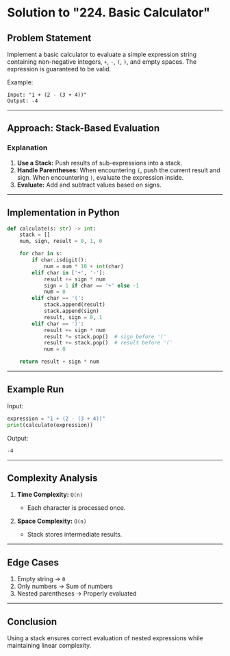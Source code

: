 # Solution to "224. Basic Calculator"

## Problem Statement

Implement a basic calculator to evaluate a simple expression string containing non-negative integers, `+`, `-`, `(`, `)`, and empty spaces. The expression is guaranteed to be valid.

Example:

```
Input: "1 + (2 - (3 + 4))"
Output: -4
```

---

## Approach: Stack-Based Evaluation

### Explanation

1. **Use a Stack:** Push results of sub-expressions into a stack.
2. **Handle Parentheses:** When encountering `(`, push the current result and sign. When encountering `)`, evaluate the expression inside.
3. **Evaluate:** Add and subtract values based on signs.

---

## Implementation in Python

```python
def calculate(s: str) -> int:
    stack = []
    num, sign, result = 0, 1, 0

    for char in s:
        if char.isdigit():
            num = num * 10 + int(char)
        elif char in ['+', '-']:
            result += sign * num
            sign = 1 if char == '+' else -1
            num = 0
        elif char == '(':
            stack.append(result)
            stack.append(sign)
            result, sign = 0, 1
        elif char == ')':
            result += sign * num
            result *= stack.pop()  # sign before '('
            result += stack.pop()  # result before '('
            num = 0

    return result + sign * num
```

---

## Example Run

Input:

```python
expression = "1 + (2 - (3 + 4))"
print(calculate(expression))
```

Output:

```
-4
```

---

## Complexity Analysis

1. **Time Complexity:** `O(n)`
    
    - Each character is processed once.
2. **Space Complexity:** `O(n)`
    
    - Stack stores intermediate results.

---

## Edge Cases

1. Empty string → `0`
2. Only numbers → Sum of numbers
3. Nested parentheses → Properly evaluated

---

## Conclusion

Using a stack ensures correct evaluation of nested expressions while maintaining linear complexity.